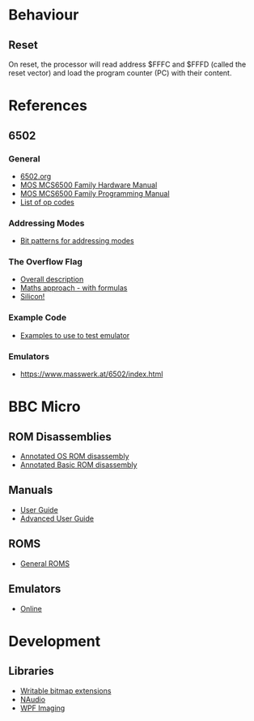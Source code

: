 
# Behaviour

## Reset

On reset, the processor will read address $FFFC and $FFFD (called the reset vector) and load the program 
counter (PC) with their content. 

# References

## 6502

### General

* [6502.org](http://6502.org/)
* [MOS MCS6500 Family Hardware Manual](http://6502.org/documents/books/mcs6500_family_hardware_manual.pdf)
* [MOS MCS6500 Family Programming Manual](http://6502.org/documents/books/mcs6500_family_programming_manual.pdf)
* [List of op codes](http://6502.org/tutorials/6502opcodes.html)

### Addressing Modes

* [Bit patterns for addressing modes](https://llx.com/Neil/a2/opcodes.html)

### The Overflow Flag

* [Overall description](http://www.6502.org/tutorials/vflag.html)
* [Maths approach - with formulas](https://www.righto.com/2012/12/the-6502-overflow-flag-explained.html)
* [Silicon!](http://www.righto.com/2013/01/a-small-part-of-6502-chip-explained.html)

### Example Code

* [Examples to use to test emulator](https://www.assemblytutorial.com/6502/)

### Emulators

* https://www.masswerk.at/6502/index.html

# BBC Micro

## ROM Disassemblies

* [Annotated OS ROM disassembly](https://tobylobster.github.io/mos/)
* [Annotated Basic ROM disassembly](http://mdfs.net/Info/Comp/Acorn/Source/Basic.htm)

## Manuals

* [User Guide](http://bbc.nvg.org/doc/BBCUserGuide-1.00.pdf)
* [Advanced User Guide](http://www.primrosebank.net/computers/bbc/documents/BBC%20Microcomputer%20Advanced%20User%20Guide.pdf
)

## ROMS

* [General ROMS](http://bbc.nvg.org/rom/)

## Emulators

* [Online](https://bbc.godbolt.org/)

# Development

## Libraries

* [Writable bitmap extensions](https://github.com/reneschulte/WriteableBitmapEx)
* [NAudio](https://github.com/naudio/NAudio)
* [WPF Imaging](https://docs.microsoft.com/en-us/dotnet/desktop/wpf/graphics-multimedia/imaging-overview?view=netframeworkdesktop-4.8)

